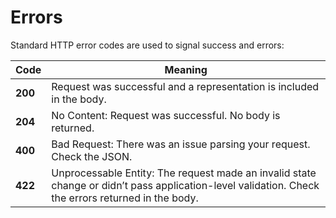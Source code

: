 # Errors

Standard HTTP error codes are used to signal success and errors:

Code | Meaning
---------- | -------
**200** | Request was successful and a representation is included in the body.
**204** | No Content: Request was successful. No body is returned.
**400** | Bad Request: There was an issue parsing your request. Check the JSON.
**422** | Unprocessable Entity: The request made an invalid state change or didn’t pass application-level validation. Check the errors returned in the body.